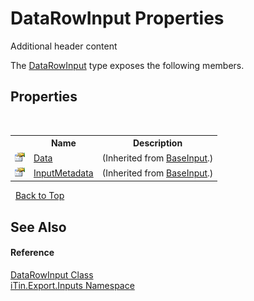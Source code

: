 # DataRowInput Properties
Additional header content 

The <a href="2efc95f0-10e0-96ed-5cc9-e1aeef6ba851">DataRowInput</a> type exposes the following members.


## Properties
&nbsp;<table><tr><th></th><th>Name</th><th>Description</th></tr><tr><td>![Public property](media/pubproperty.gif "Public property")</td><td><a href="181e8b48-cdb5-e859-7137-e74fa8e25fdf">Data</a></td><td> (Inherited from <a href="44e555c3-74d2-568c-ea52-6807eeb2c931">BaseInput</a>.)</td></tr><tr><td>![Public property](media/pubproperty.gif "Public property")</td><td><a href="f99174e2-579d-4363-766f-4a87f31e1dfe">InputMetadata</a></td><td> (Inherited from <a href="44e555c3-74d2-568c-ea52-6807eeb2c931">BaseInput</a>.)</td></tr></table>&nbsp;
<a href="#datarowinput-properties">Back to Top</a>

## See Also


#### Reference
<a href="2efc95f0-10e0-96ed-5cc9-e1aeef6ba851">DataRowInput Class</a><br /><a href="c36d3103-5606-5c0e-da92-1e44dc961692">iTin.Export.Inputs Namespace</a><br />
